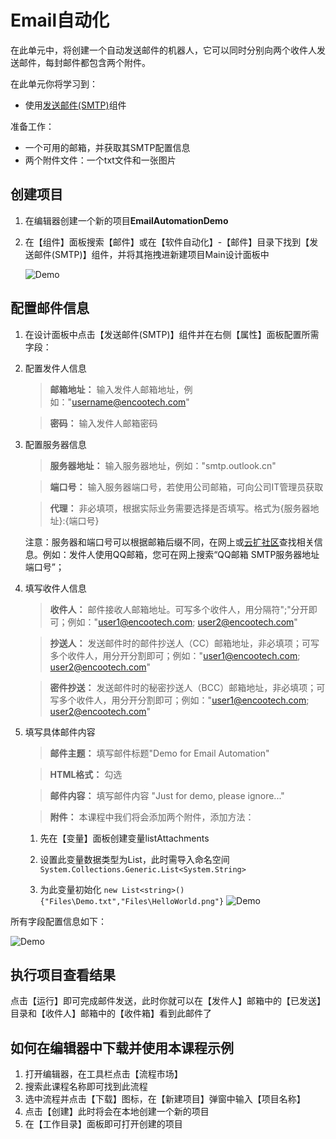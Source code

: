 
# Email自动化

在此单元中，将创建一个自动发送邮件的机器人，它可以同时分别向两个收件人发送邮件，每封邮件都包含两个附件。


在此单元你将学习到：
- 使用[发送邮件(SMTP)](https://academy.encoo.com/zh-cn/wiki/Activities/AppAutomation/Mail/SendMailSMTP.md)组件


准备工作：
- 一个可用的邮箱，并获取其SMTP配置信息
- 两个附件文件：一个txt文件和一张图片

## 创建项目

1. 在编辑器创建一个新的项目**EmailAutomationDemo**
2. 在【组件】面板搜索【邮件】或在【软件自动化】-【邮件】目录下找到【发送邮件(SMTP)】组件，并将其拖拽进新建项目Main设计面板中

    ![Demo](https://docimages.blob.core.chinacloudapi.cn/images/EncooLearn/EmailAutomation/EmailAutomation-Search.png)


## 配置邮件信息

1. 在设计面板中点击【发送邮件(SMTP)】组件并在右侧【属性】面板配置所需字段：
2. 配置发件人信息

    > **邮箱地址：** 输入发件人邮箱地址，例如："username@encootech.com"

    > **密码：** 输入发件人邮箱密码

3. 配置服务器信息

    > **服务器地址：** 输入服务器地址，例如："smtp.outlook.cn"

    > **端口号：** 输入服务器端口号，若使用公司邮箱，可向公司IT管理员获取

    > **代理：** 非必填项，根据实际业务需要选择是否填写。格式为{服务器地址}:{端口号}

    注意：服务器和端口号可以根据邮箱后缀不同，在网上或[云扩社区](https://forum.encoo.com/)查找相关信息。例如：发件人使用QQ邮箱，您可在网上搜索“QQ邮箱 SMTP服务器地址 端口号”；

 4. 填写收件人信息

    > **收件人：** 邮件接收人邮箱地址。可写多个收件人，用分隔符";"分开即可；例如："user1@encootech.com; user2@encootech.com"

    > **抄送人：** 发送邮件时的邮件抄送人（CC）邮箱地址，非必填项；可写多个收件人，用分开分割即可；例如："user1@encootech.com; user2@encootech.com"
    
    > **密件抄送：** 发送邮件时的秘密抄送人（BCC）邮箱地址，非必填项；可写多个收件人，用分开分割即可；例如："user1@encootech.com; user2@encootech.com"

 5. 填写具体邮件内容

    > **邮件主题：** 填写邮件标题"Demo for Email Automation"

    > **HTML格式：** 勾选

    > **邮件内容：** 填写邮件内容 "Just for demo, please ignore..."

    > **附件：**  本课程中我们将会添加两个附件，添加方法：
    
    1. 先在【变量】面板创建变量listAttachments
    2. 设置此变量数据类型为List<string>，此时需导入命名空间 ```System.Collections.Generic.List<System.String>```

    3. 为此变量初始化 ```new List<string>(){"Files\Demo.txt","Files\HelloWorld.png"}``` 
        ![Demo](https://docimages.blob.core.chinacloudapi.cn/images/EncooLearn/EmailAutomation/EmailAutomation-var.png)


所有字段配置信息如下：

![Demo](https://docimages.blob.core.chinacloudapi.cn/images/EncooLearn/EmailAutomation/EmailAutomation-Perp.png)


## 执行项目查看结果
点击【运行】即可完成邮件发送，此时你就可以在【发件人】邮箱中的【已发送】目录和【收件人】邮箱中的【收件箱】看到此邮件了


## 如何在编辑器中下载并使用本课程示例
1. 打开编辑器，在工具栏点击【流程市场】
2. 搜索此课程名称即可找到此流程
3. 选中流程并点击【下载】图标，在【新建项目】弹窗中输入【项目名称】
4. 点击【创建】此时将会在本地创建一个新的项目
5. 在【工作目录】面板即可打开创建的项目
